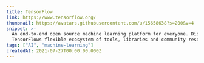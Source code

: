 ```yaml
---
title: TensorFlow
link: https://www.tensorflow.org/
thumbnail: https://avatars.githubusercontent.com/u/15658638?s=200&v=4
snippet: >-
  An end-to-end open source machine learning platform for everyone. Discover
  TensorFlows flexible ecosystem of tools, libraries and community resources.
tags: ["AI", "machine-learning"]
createdAt: 2021-07-27T00:00:00.000Z
---
```

